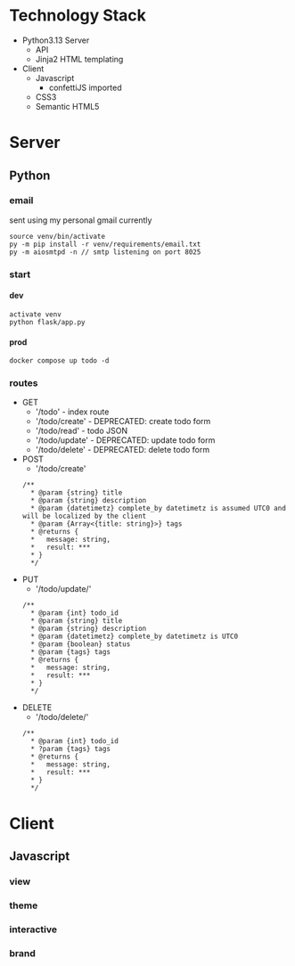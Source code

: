 # Technology Stack
- Python3.13 Server
    - API 
    - Jinja2 HTML templating
- Client
    - Javascript
        - confettiJS imported
    - CSS3
    - Semantic HTML5

# Server
## Python

### email
sent using my personal gmail currently
```
source venv/bin/activate
py -m pip install -r venv/requirements/email.txt
py -m aiosmtpd -n // smtp listening on port 8025
```


### start 
#### dev
```
activate venv
python flask/app.py
```

#### prod
```
docker compose up todo -d
```

### routes
- GET
    - '/todo' - index route
    - '/todo/create' - DEPRECATED: create todo form
    - '/todo/read' - todo JSON
    - '/todo/update' - DEPRECATED: update todo form
    - '/todo/delete' - DEPRECATED: delete todo form
- POST
    - '/todo/create'
    ```
    /**
      * @param {string} title 
      * @param {string} description 
      * @param {datetimetz} complete_by datetimetz is assumed UTC0 and will be localized by the client
      * @param {Array<{title: string}>} tags
      * @returns {
      *   message: string,
      *   result: ***
      * } 
      */
    ```
- PUT
    - '/todo/update/<id>'
    ```
    /**
      * @param {int} todo_id
      * @param {string} title 
      * @param {string} description 
      * @param {datetimetz} complete_by datetimetz is UTC0
      * @param {boolean} status
      * @param {tags} tags 
      * @returns {
      *   message: string,
      *   result: ***
      * } 
      */
    ```
- DELETE
    - '/todo/delete/<id>'
    ```
    /**
      * @param {int} todo_id
      * ?param {tags} tags 
      * @returns {
      *   message: string,
      *   result: ***
      * } 
      */
    ```


# Client
## Javascript
### view
### theme
### interactive
### brand